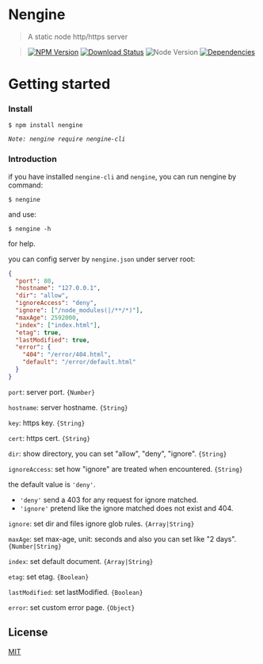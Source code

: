 Nengine
==========

>A static node http/https server

>[![NPM Version][npm-image]][npm-url]
>[![Download Status][download-image]][npm-url]
>![Node Version][node-image]
>[![Dependencies][david-image]][david-url]

Getting started
==========

### Install

```shell
$ npm install nengine
```

*`Note: nengine require nengine-cli`*

### Introduction

if you have installed `nengine-cli` and `nengine`, you can run nengine by command:

```shell
$ nengine
```

and use:

```shell
$ nengine -h
```

for help.

you can config server by `nengine.json` under server root:
```json
{
  "port": 80,
  "hostname": "127.0.0.1",
  "dir": "allow",
  "ignoreAccess": "deny",
  "ignore": ["/node_modules(|/**/*)"],
  "maxAge": 2592000,
  "index": ["index.html"],
  "etag": true,
  "lastModified": true,
  "error": {
    "404": "/error/404.html",
    "default": "/error/default.html"
  }
}
```

`port`: server port. `{Number}`

`hostname`: server hostname. `{String}`

`key`: https key. `{String}`

`cert`: https cert. `{String}`

`dir`: show directory, you can set "allow", "deny", "ignore". `{String}`

`ignoreAccess`: set how "ignore" are treated when encountered. `{String}`

  the default value is `'deny'`.

  - `'deny'` send a 403 for any request for ignore matched.
  - `'ignore'` pretend like the ignore matched does not exist and 404.

`ignore`: set dir and files ignore glob rules. `{Array|String}`

`maxAge`: set max-age, unit: seconds and also you can set like "2 days". `{Number|String}`

`index`: set default document. `{Array|String}`

`etag`: set etag. `{Boolean}`

`lastModified`: set lastModified. `{Boolean}`

`error`: set custom error page. `{Object}`

## License

[MIT](LICENSE)

[david-image]: http://img.shields.io/david/nuintun/nengine.svg?style=flat-square
[david-url]: https://david-dm.org/nuintun/nengine
[node-image]: http://img.shields.io/node/v/nengine.svg?style=flat-square
[npm-image]: http://img.shields.io/npm/v/nengine.svg?style=flat-square
[npm-url]: https://www.npmjs.org/package/nengine
[download-image]: http://img.shields.io/npm/dm/nengine.svg?style=flat-square
